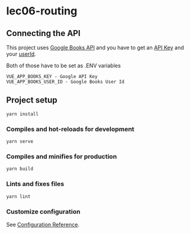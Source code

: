 # lec06-routing


## Connecting the API
This project uses [Google Books API](https://developers.google.com/books/docs/v1/using) and you have to get an [API Key](https://developers.google.com/books/docs/v1/using#APIKey) and your [userId](https://developers.google.com/books/docs/v1/using#ids-on-google-books-site).

Both of those have to be set as .ENV variables

    VUE_APP_BOOKS_KEY - Google API Key
    VUE_APP_BOOKS_USER_ID - Google Books User Id



## Project setup
```
yarn install
```

### Compiles and hot-reloads for development
```
yarn serve
```

### Compiles and minifies for production
```
yarn build
```

### Lints and fixes files
```
yarn lint
```

### Customize configuration
See [Configuration Reference](https://cli.vuejs.org/config/).
